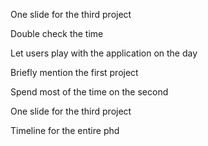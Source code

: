 One slide for the third project

Double check the time

Let users play with the application on the day

Briefly mention the first project 

Spend most of the time on the second 

One slide for the third project

Timeline for the entire phd


